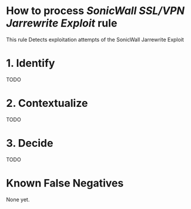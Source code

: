 # How to process *SonicWall SSL/VPN Jarrewrite Exploit* rule
This rule Detects exploitation attempts of the SonicWall Jarrewrite Exploit

# 1. Identify
TODO

# 2. Contextualize
TODO

# 3. Decide
TODO

# Known False Negatives
None yet.
